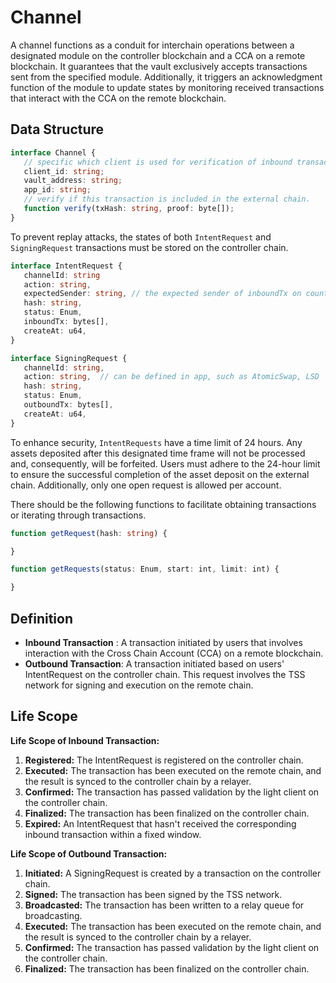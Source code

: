# Channel

A channel functions as a conduit for interchain operations between a designated module on the controller blockchain and a CCA on a remote blockchain. It guarantees that the vault exclusively accepts transactions sent from the specified module. Additionally, it triggers an acknowledgment function of the module to update states by monitoring received transactions that interact with the CCA on the remote blockchain.

## Data Structure
```ts
interface Channel {
   // specific which client is used for verification of inbound transaction. 
   client_id: string;
   vault_address: string;
   app_id: string;
   // verify if this transaction is included in the external chain.
   function verify(txHash: string, proof: byte[]);
}
```


To prevent replay attacks, the states of both `IntentRequest` and `SigningRequest` transactions must be stored on the controller chain.

```ts
interface IntentRequest {
   channelId: string
   action: string,
   expectedSender: string, // the expected sender of inboundTx on counterparty chain
   hash: string,
   status: Enum,
   inboundTx: bytes[],
   createAt: u64,
}

interface SigningRequest {
   channelId: string,
   action: string,  // can be defined in app, such as AtomicSwap, LSD
   hash: string,
   status: Enum,
   outboundTx: bytes[],
   createAt: u64,
}
```

To enhance security, `IntentRequests` have a time limit of 24 hours. Any assets deposited after this designated time frame will not be processed and, consequently, will be forfeited. Users must adhere to the 24-hour limit to ensure the successful completion of the asset deposit on the external chain. Additionally, only one open request is allowed per account.

There should be the following functions to facilitate obtaining transactions or iterating through transactions.

```ts
function getRequest(hash: string) {

}

function getRequests(status: Enum, start: int, limit: int) {

}
```

## Definition

 - **Inbound Transaction** : A transaction initiated by users that involves interaction with the Cross Chain Account (CCA) on a remote blockchain.
 - **Outbound Transaction**: A transaction initiated based on users' IntentRequest on the controller chain. This request involves the TSS network for signing and execution on the remote chain.

## Life Scope

**Life Scope of Inbound Transaction:**
1. **Registered:** The IntentRequest is registered on the controller chain.
2. **Executed:** The transaction has been executed on the remote chain, and the result is synced to the controller chain by a relayer.
3. **Confirmed:** The transaction has passed validation by the light client on the controller chain.
4. **Finalized:** The transaction has been finalized on the controller chain.
5. **Expired:** An IntentRequest that hasn't received the corresponding inbound transaction within a fixed window.

**Life Scope of Outbound Transaction:**
1. **Initiated:** A SigningRequest is created by a transaction on the controller chain.
2. **Signed:** The transaction has been signed by the TSS network.
3. **Broadcasted:** The transaction has been written to a relay queue for broadcasting.
4. **Executed:** The transaction has been executed on the remote chain, and the result is synced to the controller chain by a relayer.
5. **Confirmed:** The transaction has passed validation by the light client on the controller chain.
6. **Finalized:** The transaction has been finalized on the controller chain.

